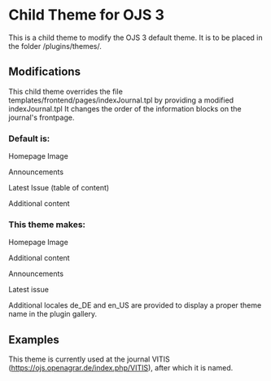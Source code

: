 # Child Theme for OJS 3

This is a child theme to modify the OJS 3 default theme. It is to be placed in the folder /plugins/themes/.



## Modifications

This child theme overrides the file templates/frontend/pages/indexJournal.tpl by providing a modified indexJournal.tpl
It changes the order of the information blocks on the journal's frontpage.

### Default is:

Homepage Image

Announcements

Latest Issue (table of content)

Additional content

### This theme makes:

Homepage Image

Additional content

Announcements

Latest issue


Additional locales de_DE and en_US are provided to display a proper theme name in the plugin gallery.


## Examples

This theme is currently used at the journal VITIS (https://ojs.openagrar.de/index.php/VITIS), after which it is named.
